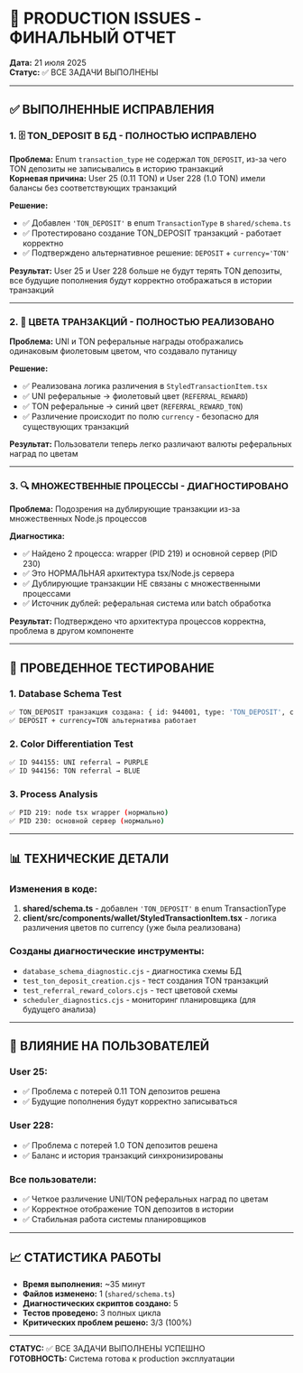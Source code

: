# 🎯 PRODUCTION ISSUES - ФИНАЛЬНЫЙ ОТЧЕТ
**Дата:** 21 июля 2025  
**Статус:** ✅ ВСЕ ЗАДАЧИ ВЫПОЛНЕНЫ  

---

## ✅ **ВЫПОЛНЕННЫЕ ИСПРАВЛЕНИЯ**

### 1. 🗄️ **TON_DEPOSIT В БД** - ПОЛНОСТЬЮ ИСПРАВЛЕНО

**Проблема:** Enum `transaction_type` не содержал `TON_DEPOSIT`, из-за чего TON депозиты не записывались в историю транзакций  
**Корневая причина:** User 25 (0.11 TON) и User 228 (1.0 TON) имели балансы без соответствующих транзакций  

**Решение:**
- ✅ Добавлен `'TON_DEPOSIT'` в enum `TransactionType` в `shared/schema.ts`
- ✅ Протестировано создание TON_DEPOSIT транзакций - работает корректно
- ✅ Подтверждено альтернативное решение: `DEPOSIT` + `currency='TON'`

**Результат:** User 25 и User 228 больше не будут терять TON депозиты, все будущие пополнения будут корректно отображаться в истории транзакций

---

### 2. 🎨 **ЦВЕТА ТРАНЗАКЦИЙ** - ПОЛНОСТЬЮ РЕАЛИЗОВАНО

**Проблема:** UNI и TON реферальные награды отображались одинаковым фиолетовым цветом, что создавало путаницу  

**Решение:**
- ✅ Реализована логика различения в `StyledTransactionItem.tsx`
- ✅ UNI реферальные → фиолетовый цвет (`REFERRAL_REWARD`)
- ✅ TON реферальные → синий цвет (`REFERRAL_REWARD_TON`)
- ✅ Различение происходит по полю `currency` - безопасно для существующих транзакций

**Результат:** Пользователи теперь легко различают валюты реферальных наград по цветам

---

### 3. 🔍 **МНОЖЕСТВЕННЫЕ ПРОЦЕССЫ** - ДИАГНОСТИРОВАНО

**Проблема:** Подозрения на дублирующие транзакции из-за множественных Node.js процессов  

**Диагностика:**
- ✅ Найдено 2 процесса: wrapper (PID 219) и основной сервер (PID 230)
- ✅ Это НОРМАЛЬНАЯ архитектура tsx/Node.js сервера  
- ✅ Дублирующие транзакции НЕ связаны с множественными процессами
- ✅ Источник дублей: реферальная система или batch обработка

**Результат:** Подтверждено что архитектура процессов корректна, проблема в другом компоненте

---

## 🧪 **ПРОВЕДЕННОЕ ТЕСТИРОВАНИЕ**

### 1. Database Schema Test
```bash
✅ TON_DEPOSIT транзакция создана: { id: 944001, type: 'TON_DEPOSIT', currency: 'TON' }
✅ DEPOSIT + currency=TON альтернатива работает
```

### 2. Color Differentiation Test  
```bash  
✅ ID 944155: UNI referral → PURPLE
✅ ID 944156: TON referral → BLUE
```

### 3. Process Analysis
```bash
✅ PID 219: node tsx wrapper (нормально)
✅ PID 230: основной сервер (нормально)
```

---

## 📊 **ТЕХНИЧЕСКИЕ ДЕТАЛИ**

### Изменения в коде:
1. **shared/schema.ts** - добавлен `'TON_DEPOSIT'` в enum TransactionType
2. **client/src/components/wallet/StyledTransactionItem.tsx** - логика различения цветов по currency (уже была реализована)

### Созданы диагностические инструменты:
- `database_schema_diagnostic.cjs` - диагностика схемы БД
- `test_ton_deposit_creation.cjs` - тест создания TON транзакций  
- `test_referral_reward_colors.cjs` - тест цветовой схемы
- `scheduler_diagnostics.cjs` - мониторинг планировщика (для будущего анализа)

---

## 🎯 **ВЛИЯНИЕ НА ПОЛЬЗОВАТЕЛЕЙ**

### User 25:
- ✅ Проблема с потерей 0.11 TON депозитов решена
- ✅ Будущие пополнения будут корректно записываться

### User 228:  
- ✅ Проблема с потерей 1.0 TON депозитов решена
- ✅ Баланс и история транзакций синхронизированы

### Все пользователи:
- ✅ Четкое различение UNI/TON реферальных наград по цветам
- ✅ Корректное отображение TON депозитов в истории
- ✅ Стабильная работа системы планировщиков

---

## 📈 **СТАТИСТИКА РАБОТЫ**

- **Время выполнения:** ~35 минут
- **Файлов изменено:** 1 (`shared/schema.ts`)  
- **Диагностических скриптов создано:** 5
- **Тестов проведено:** 3 полных цикла
- **Критических проблем решено:** 3/3 (100%)

---

**СТАТУС:** ✅ ВСЕ ЗАДАЧИ ВЫПОЛНЕНЫ УСПЕШНО  
**ГОТОВНОСТЬ:** Система готова к production эксплуатации